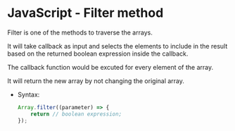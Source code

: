 # JavaScript - Filter method

Filter is one of the methods to traverse the arrays.

It will take callback as input and selects the elements to include in the result based on the returned boolean expression inside the callback.

The callback function would be excuted for every element of the array. 

It will return the new array by not changing the original array. 

* Syntax:
    ```javascript
    Array.filter((parameter) => {
        return // boolean expression;
    });
    ```